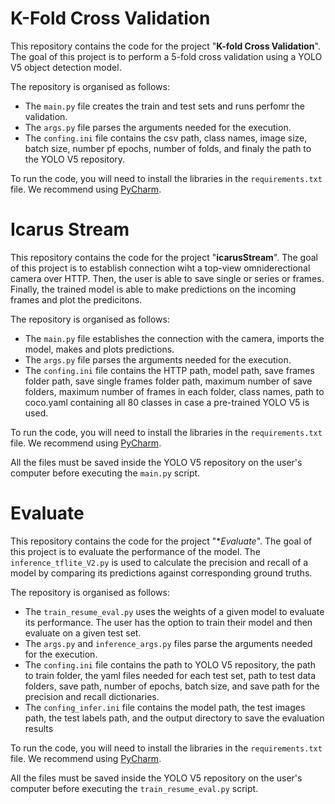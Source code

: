 # K-Fold Cross Validation

This repository contains the code for the project "**K-fold Cross Validation**". The goal of this project is to perform a 5-fold cross validation using a YOLO V5 object detection model. 

The repository is organised as follows:
- The `main.py` file creates the train and test sets and runs perfomr the validation.
- The `args.py` file parses the arguments needed for the execution.
- The `confing.ini` file contains the csv path, class names, image size, batch size, number pf epochs, number of folds, and finaly the path to the YOLO V5 repository.

To run the code, you will need to install the libraries in the `requirements.txt` file. We recommend using [PyCharm](https://www.jetbrains.com/pycharm/promo/?source=google&medium=cpc&campaign=14123077402&term=pycharm&gclid=Cj0KCQjw6_CYBhDjARIsABnuSzqkMV4IXzjuVu-enSX0e70lwTUQBmgEFAoSE3uktD045-LG9A0s0acaAqEDEALw_wcB).

# Icarus Stream

This repository contains the code for the project "**icarusStream**". The goal of this project is to establish connection wiht a top-view omniderectional camera over HTTP. Then, the user is able to save single or series or frames. Finally, the trained model is able to make predictions on the incoming frames and plot the predicitons.

The repository is organised as follows:
- The `main.py` file establishes the connection with the camera, imports the model, makes and plots predictions.
- The `args.py` file parses the arguments needed for the execution.
- The `confing.ini` file contains the HTTP path, model path, save frames folder path, save single frames folder path, maximum number of save folders, maximum number of frames in each folder, class names, path to coco.yaml containing all 80 classes in case a pre-trained YOLO V5 is used.

To run the code, you will need to install the libraries in the `requirements.txt` file. We recommend using [PyCharm](https://www.jetbrains.com/pycharm/promo/?source=google&medium=cpc&campaign=14123077402&term=pycharm&gclid=Cj0KCQjw6_CYBhDjARIsABnuSzqkMV4IXzjuVu-enSX0e70lwTUQBmgEFAoSE3uktD045-LG9A0s0acaAqEDEALw_wcB).

All the files must be saved inside the YOLO V5 repository on the user's computer before executing the `main.py` script.

# Evaluate

This repository contains the code for the project "**Evaluate*". The goal of this project is to evaluate the performance of the model. The `inference_tflite_V2.py` is used to calculate the precision and recall of a model by comparing its predictions against corresponding ground truths.

The repository is organised as follows:
- The `train_resume_eval.py` uses the weights of a given model to evaluate its performance. The user has the option to train their model and then evaluate on a given test set.
- The `args.py` and `inference_args.py` files parse the arguments needed for the execution.
- The `confing.ini` file contains the path to YOLO V5 repository, the path to train folder, the yaml files needed for each test set, path to test data folders, save path, number of epochs, batch size, and save path for the precision and recall dictionaries.
- The `confing_infer.ini` file contains the model path, the test images path, the test labels path, and the output directory to save the evaluation results


To run the code, you will need to install the libraries in the `requirements.txt` file. We recommend using [PyCharm](https://www.jetbrains.com/pycharm/promo/?source=google&medium=cpc&campaign=14123077402&term=pycharm&gclid=Cj0KCQjw6_CYBhDjARIsABnuSzqkMV4IXzjuVu-enSX0e70lwTUQBmgEFAoSE3uktD045-LG9A0s0acaAqEDEALw_wcB).

All the files must be saved inside the YOLO V5 repository on the user's computer before executing the `train_resume_eval.py` script.
